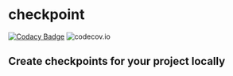 # checkpoint
[![Codacy Badge](https://app.codacy.com/project/badge/Grade/db5e64ce3b644109afe0c6ed96f266b8)](https://www.codacy.com/gh/antrikshmisri/checkpoint/dashboard?utm_source=github.com&amp;utm_medium=referral&amp;utm_content=antrikshmisri/checkpoint&amp;utm_campaign=Badge_Grade) ![codecov.io](https://codecov.io/github/antrikshmisri/checkpoint/coverage.svg?branch=master)


## Create checkpoints for your project locally
